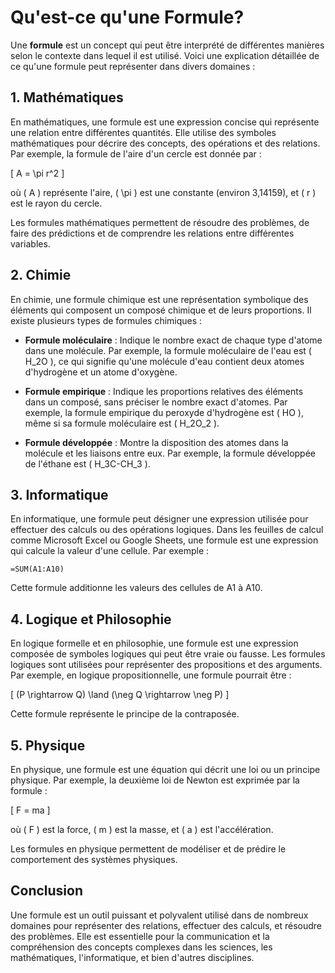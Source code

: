 # Qu'est-ce qu'une Formule?

Une **formule** est un concept qui peut être interprété de différentes manières selon le contexte dans lequel il est utilisé. Voici une explication détaillée de ce qu'une formule peut représenter dans divers domaines :

## 1. Mathématiques

En mathématiques, une formule est une expression concise qui représente une relation entre différentes quantités. Elle utilise des symboles mathématiques pour décrire des concepts, des opérations et des relations. Par exemple, la formule de l'aire d'un cercle est donnée par :

\[ A = \pi r^2 \]

où \( A \) représente l'aire, \( \pi \) est une constante (environ 3,14159), et \( r \) est le rayon du cercle.

Les formules mathématiques permettent de résoudre des problèmes, de faire des prédictions et de comprendre les relations entre différentes variables.

## 2. Chimie

En chimie, une formule chimique est une représentation symbolique des éléments qui composent un composé chimique et de leurs proportions. Il existe plusieurs types de formules chimiques :

- **Formule moléculaire** : Indique le nombre exact de chaque type d'atome dans une molécule. Par exemple, la formule moléculaire de l'eau est \( H_2O \), ce qui signifie qu'une molécule d'eau contient deux atomes d'hydrogène et un atome d'oxygène.
  
- **Formule empirique** : Indique les proportions relatives des éléments dans un composé, sans préciser le nombre exact d'atomes. Par exemple, la formule empirique du peroxyde d'hydrogène est \( HO \), même si sa formule moléculaire est \( H_2O_2 \).

- **Formule développée** : Montre la disposition des atomes dans la molécule et les liaisons entre eux. Par exemple, la formule développée de l'éthane est \( H_3C-CH_3 \).

## 3. Informatique

En informatique, une formule peut désigner une expression utilisée pour effectuer des calculs ou des opérations logiques. Dans les feuilles de calcul comme Microsoft Excel ou Google Sheets, une formule est une expression qui calcule la valeur d'une cellule. Par exemple :

```
=SUM(A1:A10)
```

Cette formule additionne les valeurs des cellules de A1 à A10.

## 4. Logique et Philosophie

En logique formelle et en philosophie, une formule est une expression composée de symboles logiques qui peut être vraie ou fausse. Les formules logiques sont utilisées pour représenter des propositions et des arguments. Par exemple, en logique propositionnelle, une formule pourrait être :

\[ (P \rightarrow Q) \land (\neg Q \rightarrow \neg P) \]

Cette formule représente le principe de la contraposée.

## 5. Physique

En physique, une formule est une équation qui décrit une loi ou un principe physique. Par exemple, la deuxième loi de Newton est exprimée par la formule :

\[ F = ma \]

où \( F \) est la force, \( m \) est la masse, et \( a \) est l'accélération.

Les formules en physique permettent de modéliser et de prédire le comportement des systèmes physiques.

## Conclusion

Une formule est un outil puissant et polyvalent utilisé dans de nombreux domaines pour représenter des relations, effectuer des calculs, et résoudre des problèmes. Elle est essentielle pour la communication et la compréhension des concepts complexes dans les sciences, les mathématiques, l'informatique, et bien d'autres disciplines.